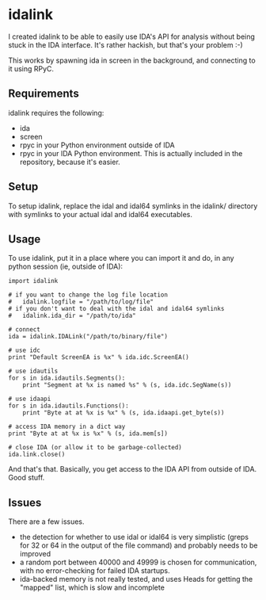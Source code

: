 # idalink

I created idalink to be able to easily use IDA's API for analysis without being stuck in the IDA interface. It's rather hackish, but that's your problem :-)

This works by spawning ida in screen in the background, and connecting to it using RPyC.

## Requirements

idalink requires the following:

- ida
- screen
- rpyc in your Python environment outside of IDA
- rpyc in your IDA Python environment. This is actually included in the repository, because it's easier.

## Setup

To setup idalink, replace the idal and idal64 symlinks in the idalink/ directory with symlinks to your actual idal and idal64 executables.

## Usage

To use idalink, put it in a place where you can import it and do, in any python session (ie, outside of IDA):

	import idalink

	# if you want to change the log file location
	# 	idalink.logfile = "/path/to/log/file"
	# if you don't want to deal with the idal and idal64 symlinks
	#	idalink.ida_dir = "/path/to/ida"

	# connect
	ida = idalink.IDALink("/path/to/binary/file")

	# use idc
	print "Default ScreenEA is %x" % ida.idc.ScreenEA()

	# use idautils
	for s in ida.idautils.Segments():
		print "Segment at %x is named %s" % (s, ida.idc.SegName(s))

	# use idaapi
	for s in ida.idautils.Functions():
		print "Byte at at %x is %x" % (s, ida.idaapi.get_byte(s))

	# access IDA memory in a dict way
	print "Byte at at %x is %x" % (s, ida.mem[s])

	# close IDA (or allow it to be garbage-collected)
	ida.link.close()

And that's that. Basically, you get access to the IDA API from outside of IDA. Good stuff.

## Issues

There are a few issues.

- the detection for whether to use idal or idal64 is very simplistic (greps for 32 or 64 in the output of the file command) and probably needs to be improved
- a random port between 40000 and 49999 is chosen for communication, with no error-checking for failed IDA startups.
- ida-backed memory is not really tested, and uses Heads for getting the "mapped" list, which is slow and incomplete
